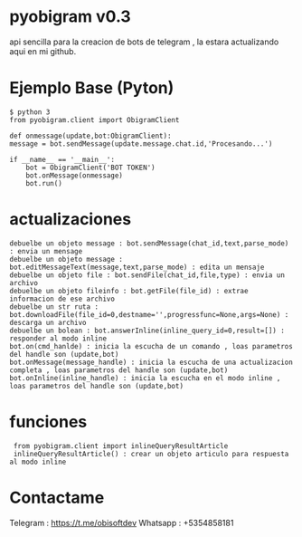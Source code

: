 # pyobigram v0.3
api sencilla para la creacion de bots de telegram , la estara actualizando aqui en mi github.

# Ejemplo Base (Pyton)

    $ python 3
    from pyobigram.client import ObigramClient
    
    def onmessage(update,bot:ObigramClient):
    message = bot.sendMessage(update.message.chat.id,'Procesando...')
    
    if __name__ == '__main__':
        bot = ObigramClient('BOT TOKEN')
        bot.onMessage(onmessage)
        bot.run()

# actualizaciones
    debuelbe un objeto message : bot.sendMessage(chat_id,text,parse_mode) : envia un mensage
    debuelbe un objeto message : bot.editMessageText(message,text,parse_mode) : edita un mensaje
    debuelbe un objeto file : bot.sendFile(chat_id,file,type) : envia un archivo
    debuelbe un objeto fileinfo : bot.getFile(file_id) : extrae informacion de ese archivo
    debuelbe un str ruta : bot.downloadFile(file_id=0,destname='',progressfunc=None,args=None) : descarga un archivo 
    debuelbe un bolean : bot.answerInline(inline_query_id=0,result=[]) : responder al modo inline
    bot.on(cmd_hanlde) : inicia la escucha de un comando , loas parametros del handle son (update,bot)
    bot.onMessage(message_handle) : inicia la escucha de una actualizacion completa , loas parametros del handle son (update,bot)
    bot.onInline(inline_handle) : inicia la escucha en el modo inline , loas parametros del handle son (update,bot)

# funciones
     from pyobigram.client import inlineQueryResultArticle
     inlineQueryResultArticle() : crear un objeto articulo para respuesta al modo inline

# Contactame
Telegram : https://t.me/obisoftdev
Whatsapp : +5354858181
